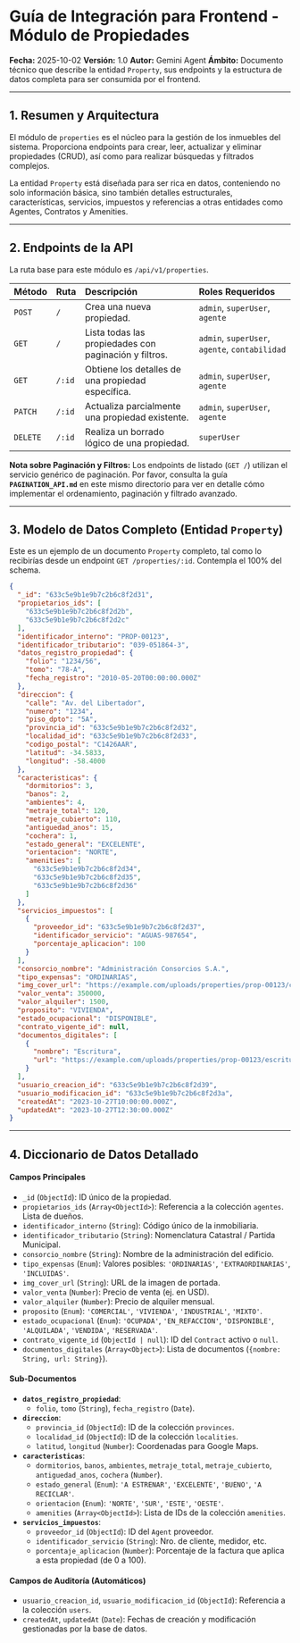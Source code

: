 # Guía de Integración para Frontend - Módulo de Propiedades

**Fecha:** 2025-10-02
**Versión:** 1.0
**Autor:** Gemini Agent
**Ámbito:** Documento técnico que describe la entidad `Property`, sus endpoints y la estructura de datos completa para ser consumida por el frontend.

---

## 1. Resumen y Arquitectura

El módulo de `properties` es el núcleo para la gestión de los inmuebles del sistema. Proporciona endpoints para crear, leer, actualizar y eliminar propiedades (CRUD), así como para realizar búsquedas y filtrados complejos.

La entidad `Property` está diseñada para ser rica en datos, conteniendo no solo información básica, sino también detalles estructurales, características, servicios, impuestos y referencias a otras entidades como Agentes, Contratos y Amenities.

---

## 2. Endpoints de la API

La ruta base para este módulo es `/api/v1/properties`.

| Método | Ruta | Descripción | Roles Requeridos |
| :--- | :--- | :--- | :--- |
| `POST` | `/` | Crea una nueva propiedad. | `admin`, `superUser`, `agente` |
| `GET` | `/` | Lista todas las propiedades con paginación y filtros. | `admin`, `superUser`, `agente`, `contabilidad` |
| `GET` | `/:id` | Obtiene los detalles de una propiedad específica. | `admin`, `superUser`, `agente` |
| `PATCH` | `/:id` | Actualiza parcialmente una propiedad existente. | `admin`, `superUser`, `agente` |
| `DELETE` | `/:id` | Realiza un borrado lógico de una propiedad. | `superUser` |

**Nota sobre Paginación y Filtros:** Los endpoints de listado (`GET /`) utilizan el servicio genérico de paginación. Por favor, consulta la guía **`PAGINATION_API.md`** en este mismo directorio para ver en detalle cómo implementar el ordenamiento, paginación y filtrado avanzado.

---

## 3. Modelo de Datos Completo (Entidad `Property`)

Este es un ejemplo de un documento `Property` completo, tal como lo recibirías desde un endpoint `GET /properties/:id`. Contempla el 100% del schema.

```json
{
  "_id": "633c5e9b1e9b7c2b6c8f2d31",
  "propietarios_ids": [
    "633c5e9b1e9b7c2b6c8f2d2b",
    "633c5e9b1e9b7c2b6c8f2d2c"
  ],
  "identificador_interno": "PROP-00123",
  "identificador_tributario": "039-051864-3",
  "datos_registro_propiedad": {
    "folio": "1234/56",
    "tomo": "78-A",
    "fecha_registro": "2010-05-20T00:00:00.000Z"
  },
  "direccion": {
    "calle": "Av. del Libertador",
    "numero": "1234",
    "piso_dpto": "5A",
    "provincia_id": "633c5e9b1e9b7c2b6c8f2d32",
    "localidad_id": "633c5e9b1e9b7c2b6c8f2d33",
    "codigo_postal": "C1426AAR",
    "latitud": -34.5833,
    "longitud": -58.4000
  },
  "caracteristicas": {
    "dormitorios": 3,
    "banos": 2,
    "ambientes": 4,
    "metraje_total": 120,
    "metraje_cubierto": 110,
    "antiguedad_anos": 15,
    "cochera": 1,
    "estado_general": "EXCELENTE",
    "orientacion": "NORTE",
    "amenities": [
      "633c5e9b1e9b7c2b6c8f2d34",
      "633c5e9b1e9b7c2b6c8f2d35",
      "633c5e9b1e9b7c2b6c8f2d36"
    ]
  },
  "servicios_impuestos": [
    {
      "proveedor_id": "633c5e9b1e9b7c2b6c8f2d37",
      "identificador_servicio": "AGUAS-987654",
      "porcentaje_aplicacion": 100
    }
  ],
  "consorcio_nombre": "Administración Consorcios S.A.",
  "tipo_expensas": "ORDINARIAS",
  "img_cover_url": "https://example.com/uploads/properties/prop-00123/cover.jpg",
  "valor_venta": 350000,
  "valor_alquiler": 1500,
  "proposito": "VIVIENDA",
  "estado_ocupacional": "DISPONIBLE",
  "contrato_vigente_id": null,
  "documentos_digitales": [
    {
      "nombre": "Escritura",
      "url": "https://example.com/uploads/properties/prop-00123/escritura.pdf"
    }
  ],
  "usuario_creacion_id": "633c5e9b1e9b7c2b6c8f2d39",
  "usuario_modificacion_id": "633c5e9b1e9b7c2b6c8f2d3a",
  "createdAt": "2023-10-27T10:00:00.000Z",
  "updatedAt": "2023-10-27T12:30:00.000Z"
}
```

---

## 4. Diccionario de Datos Detallado

#### Campos Principales
*   `_id` (`ObjectId`): ID único de la propiedad.
*   `propietarios_ids` (`Array<ObjectId>`): Referencia a la colección `agentes`. Lista de dueños.
*   `identificador_interno` (`String`): Código único de la inmobiliaria.
*   `identificador_tributario` (`String`): Nomenclatura Catastral / Partida Municipal.
*   `consorcio_nombre` (`String`): Nombre de la administración del edificio.
*   `tipo_expensas` (`Enum`): Valores posibles: `'ORDINARIAS'`, `'EXTRAORDINARIAS'`, `'INCLUIDAS'`.
*   `img_cover_url` (`String`): URL de la imagen de portada.
*   `valor_venta` (`Number`): Precio de venta (ej. en USD).
*   `valor_alquiler` (`Number`): Precio de alquiler mensual.
*   `proposito` (`Enum`): `'COMERCIAL'`, `'VIVIENDA'`, `'INDUSTRIAL'`, `'MIXTO'`.
*   `estado_ocupacional` (`Enum`): `'OCUPADA'`, `'EN_REFACCION'`, `'DISPONIBLE'`, `'ALQUILADA'`, `'VENDIDA'`, `'RESERVADA'`.
*   `contrato_vigente_id` (`ObjectId | null`): ID del `Contract` activo o `null`.
*   `documentos_digitales` (`Array<Object>`): Lista de documentos (`{nombre: String, url: String}`).

#### Sub-Documentos
*   **`datos_registro_propiedad`**:
    *   `folio`, `tomo` (`String`), `fecha_registro` (`Date`).
*   **`direccion`**:
    *   `provincia_id` (`ObjectId`): ID de la colección `provinces`.
    *   `localidad_id` (`ObjectId`): ID de la colección `localities`.
    *   `latitud`, `longitud` (`Number`): Coordenadas para Google Maps.
*   **`caracteristicas`**:
    *   `dormitorios`, `banos`, `ambientes`, `metraje_total`, `metraje_cubierto`, `antiguedad_anos`, `cochera` (`Number`).
    *   `estado_general` (`Enum`): `'A ESTRENAR'`, `'EXCELENTE'`, `'BUENO'`, `'A RECICLAR'`.
    *   `orientacion` (`Enum`): `'NORTE'`, `'SUR'`, `'ESTE'`, `'OESTE'`.
    *   `amenities` (`Array<ObjectId>`): Lista de IDs de la colección `amenities`.
*   **`servicios_impuestos`**:
    *   `proveedor_id` (`ObjectId`): ID del `Agent` proveedor.
    *   `identificador_servicio` (`String`): Nro. de cliente, medidor, etc.
    *   `porcentaje_aplicacion` (`Number`): Porcentaje de la factura que aplica a esta propiedad (de 0 a 100).

#### Campos de Auditoría (Automáticos)
*   `usuario_creacion_id`, `usuario_modificacion_id` (`ObjectId`): Referencia a la colección `users`.
*   `createdAt`, `updatedAt` (`Date`): Fechas de creación y modificación gestionadas por la base de datos.
